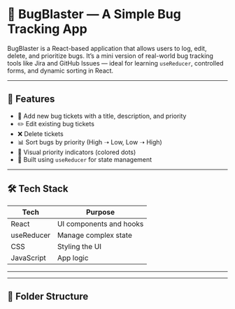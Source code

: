 # 🐞 BugBlaster — A Simple Bug Tracking App

BugBlaster is a React-based application that allows users to log, edit, delete, and prioritize bugs. It’s a mini version of real-world bug tracking tools like Jira and GitHub Issues — ideal for learning `useReducer`, controlled forms, and dynamic sorting in React.

---

## 🚀 Features

- 📝 Add new bug tickets with a title, description, and priority
- ✏️ Edit existing bug tickets
- ❌ Delete tickets
- 📊 Sort bugs by priority (High ➝ Low, Low ➝ High)
- 🌈 Visual priority indicators (colored dots)
- 🧠 Built using `useReducer` for state management

---

## 🛠️ Tech Stack

| Tech | Purpose |
|------|---------|
| React | UI components and hooks |
| useReducer | Manage complex state |
| CSS | Styling the UI |
| JavaScript | App logic |

---


---

## 📁 Folder Structure

